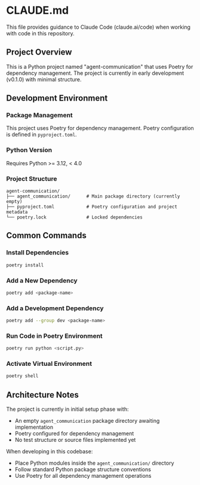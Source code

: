 # CLAUDE.md

This file provides guidance to Claude Code (claude.ai/code) when working with code in this repository.

## Project Overview

This is a Python project named "agent-communication" that uses Poetry for dependency management. The project is currently in early development (v0.1.0) with minimal structure.

## Development Environment

### Package Management
This project uses Poetry for dependency management. Poetry configuration is defined in `pyproject.toml`.

### Python Version
Requires Python >= 3.12, < 4.0

### Project Structure
```
agent-communication/
├── agent_communication/      # Main package directory (currently empty)
├── pyproject.toml            # Poetry configuration and project metadata
└── poetry.lock               # Locked dependencies
```

## Common Commands

### Install Dependencies
```bash
poetry install
```

### Add a New Dependency
```bash
poetry add <package-name>
```

### Add a Development Dependency
```bash
poetry add --group dev <package-name>
```

### Run Code in Poetry Environment
```bash
poetry run python <script.py>
```

### Activate Virtual Environment
```bash
poetry shell
```

## Architecture Notes

The project is currently in initial setup phase with:
- An empty `agent_communication` package directory awaiting implementation
- Poetry configured for dependency management
- No test structure or source files implemented yet

When developing in this codebase:
- Place Python modules inside the `agent_communication/` directory
- Follow standard Python package structure conventions
- Use Poetry for all dependency management operations